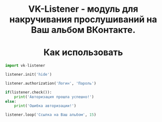<h1 align="center">VK-Listener - модуль для накручивания прослушиваний на Ваш альбом ВКонтакте.</h1>

<h1 align="center"> Как использовать </h1>


```python
import vk-listener

listener.init('hide')

listener.authorization('Логин', 'Пароль')

if(listener.check()):
	print('Авторизация прошла успешно!')
else:
	print('Ошибка авторизации!')

listener.loop('Ссылка на Ваш альбом', 15)
```
